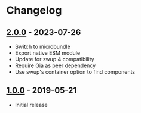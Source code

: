 # Changelog

<!-- ## [Unreleased] -->

## [2.0.0] - 2023-07-26

- Switch to microbundle
- Export native ESM module
- Update for swup 4 compatibility
- Require Gia as peer dependency
- Use swup's container option to find components

## [1.0.0] - 2019-05-21

- Initial release

[Unreleased]: https://github.com/swup/gia-plugin/compare/2.0.0...HEAD

[2.0.0]: https://github.com/swup/gia-plugin/releases/tag/2.0.0
[1.0.0]: https://github.com/swup/gia-plugin/releases/tag/1.0.0
